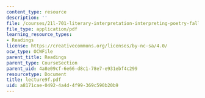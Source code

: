 ```yaml
---
content_type: resource
description: ''
file: /courses/21l-701-literary-interpretation-interpreting-poetry-fall-2003/a8171cae04924a4d4f99369c590b20b9_lecture9f.pdf
file_type: application/pdf
learning_resource_types:
- Readings
license: https://creativecommons.org/licenses/by-nc-sa/4.0/
ocw_type: OCWFile
parent_title: Readings
parent_type: CourseSection
parent_uid: 4a8e09cf-6e66-d8c1-78e7-e931ebf4c299
resourcetype: Document
title: lecture9f.pdf
uid: a8171cae-0492-4a4d-4f99-369c590b20b9
---
```

